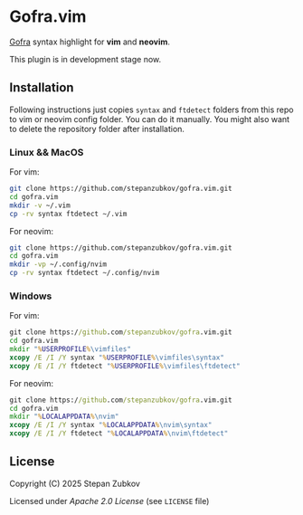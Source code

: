 # Gofra.vim
[Gofra](https://github.com/kirillzhosul/gofra) syntax highlight for **vim** and **neovim**.

This plugin is in development stage now.

## Installation
Following instructions just copies `syntax` and `ftdetect` folders from this repo to vim or neovim config folder.
You can do it manually. You might also want to delete the repository folder after installation.

### Linux && MacOS 

For vim:
```sh
git clone https://github.com/stepanzubkov/gofra.vim.git
cd gofra.vim
mkdir -v ~/.vim
cp -rv syntax ftdetect ~/.vim
```

For neovim:
```sh
git clone https://github.com/stepanzubkov/gofra.vim.git
cd gofra.vim
mkdir -vp ~/.config/nvim
cp -rv syntax ftdetect ~/.config/nvim
```

### Windows

For vim:
```cmd
git clone https://github.com/stepanzubkov/gofra.vim.git
cd gofra.vim
mkdir "%USERPROFILE%\vimfiles"
xcopy /E /I /Y syntax "%USERPROFILE%\vimfiles\syntax"
xcopy /E /I /Y ftdetect "%USERPROFILE%\vimfiles\ftdetect"
```

For neovim:
```cmd
git clone https://github.com/stepanzubkov/gofra.vim.git
cd gofra.vim
mkdir "%LOCALAPPDATA%\nvim"
xcopy /E /I /Y syntax "%LOCALAPPDATA%\nvim\syntax"
xcopy /E /I /Y ftdetect "%LOCALAPPDATA%\nvim\ftdetect"
```

## License
Copyright (C) 2025 Stepan Zubkov

Licensed under *Apache 2.0 License* (see `LICENSE` file)
